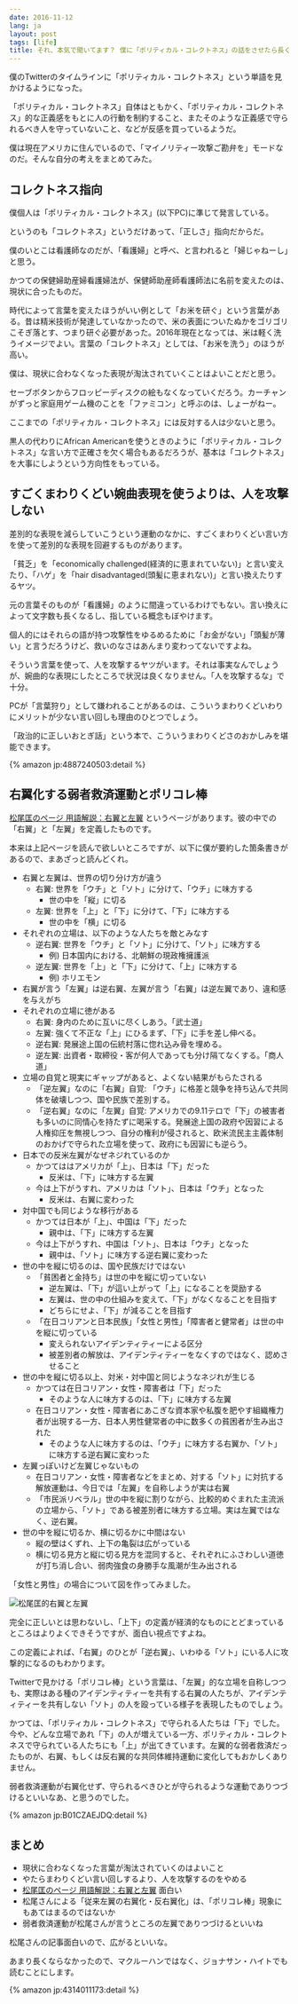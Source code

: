 ```yaml
---
date: 2016-11-12
lang: ja
layout: post
tags: [life]
title: それ、本気で聞いてます？ 僕に「ポリティカル・コレクトネス」の話をさせたら長くなりますよ？
---
```

僕のTwitterのタイムラインに「ポリティカル・コレクトネス」という単語を見かけるようになった。

「ポリティカル・コレクトネス」自体はともかく、「ポリティカル・コレクトネス」的な正義感をもとに人の行動を制約すること、またそのような正義感で守られるべき人を守っていないこと、などが反感を買っているようだ。

僕は現在アメリカに住んでいるので、「マイノリティー攻撃ご勘弁を」モードなのだ。そんな自分の考えをまとめてみた。

## コレクトネス指向

僕個人は「ポリティカル・コレクトネス」(以下PC)に準じて発言している。

というのも「コレクトネス」というだけあって、「正しさ」指向だからだ。

僕のいとこは看護師なのだが、「看護婦」と呼べ、と言われると「婦じゃねーし」と思う。

かつての保健婦助産婦看護婦法が、保健師助産師看護師法に名前を変えたのは、現状に合ったものだ。

時代によって言葉を変えたほうがいい例として「お米を研ぐ」という言葉がある。昔は精米技術が発達していなかったので、米の表面についたぬかをゴリゴリこそぎ落とす、つまり研ぐ必要があった。2016年現在となっては、米は軽く洗うイメージでよい。言葉の「コレクトネス」としては、「お米を洗う」のほうが高い。

僕は、現状に合わなくなった表現が淘汰されていくことはよいことだと思う。

セーブボタンからフロッピーディスクの絵もなくなっていくだろう。カーチャンがずっと家庭用ゲーム機のことを「ファミコン」と呼ぶのは、しょーがねー。

ここまでの「ポリティカル・コレクトネス」には反対する人は少ないと思う。

黒人の代わりにAfrican Americanを使うときのように「ポリティカル・コレクトネス」な言い方で正確さを欠く場合もあるだろうが、基本は「コレクトネス」を大事にしようという方向性をもっている。

## すごくまわりくどい婉曲表現を使うよりは、人を攻撃しない

差別的な表現を減らしていこうという運動のなかに、すごくまわりくどい言い方を使って差別的な表現を回避するものがあります。

「貧乏」を「economically challenged(経済的に恵まれていない)」と言い変えたり、「ハゲ」を「hair disadvantaged(頭髪に恵まれない)」と言い換えたりするヤツ。

元の言葉そのものが「看護婦」のように間違っているわけでもない。言い換えによって文字数も長くなるし、指している概念もぼやけます。

個人的にはそれらの語が持つ攻撃性をゆるめるために「お金がない」「頭髪が薄い」と言うだろうけど、救いのなさはあんまり変わってないですよね。

そういう言葉を使って、人を攻撃するヤツがいます。それは事実なんでしょうが、婉曲的な表現にしたところで状況は良くなりません。「人を攻撃するな」で十分。

PCが「言葉狩り」として嫌われることがあるのは、こういうまわりくどいわりにメリットが少ない言い回しも理由のひとつでしょう。

「政治的に正しいおとぎ話」という本で、こういうまわりくどさのおかしみを堪能できます。

{% amazon jp:4887240503:detail %}

## 右翼化する弱者救済運動とポリコレ棒

[松尾匡のページ 用語解説：右翼と左翼](http://matsuo-tadasu.ptu.jp/yougo_uyosayo.html) というページがあります。彼の中での「右翼」と「左翼」を定義したものです。

本来は上記ページを読んで欲しいところですが、以下に僕が要約した箇条書きがあるので、まあざっと読んどくれ。

- 右翼と左翼は、世界の切り分け方が違う
    - 右翼: 世界を「ウチ」と「ソト」に分けて、「ウチ」に味方する
        - 世の中を「縦」に切る
    - 左翼: 世界を「上」と「下」に分けて、「下」に味方する
        - 世の中を「横」に切る
- それぞれの立場は、以下のような人たちを敵とみなす
    - 逆右翼: 世界を「ウチ」と「ソト」に分けて、「ソト」に味方する
        - 例) 日本国内における、北朝鮮の現政権擁護派
    - 逆左翼: 世界を「上」と「下」に分けて、「上」に味方する
        - 例) ホリエモン
- 右翼が言う「左翼」は逆右翼、左翼が言う「右翼」は逆左翼であり、違和感を与えがち
- それぞれの立場に徳がある
    - 右翼: 身内のために互いに尽くしあう。「武士道」
    - 左翼: 強くて不正な「上」にひるまず、「下」に手を差し伸べる。
    - 逆右翼: 発展途上国の伝統村落に惚れ込み骨を埋める。
    - 逆左翼: 出資者・取締役・客が何人であっても分け隔てなくする。「商人道」
- 立場の自覚と現実にギャップがあると、よくない結果がもらたされる
    - 「逆左翼」なのに「右翼」自覚: 「ウチ」に格差と競争を持ち込んで共同体を破壊しつつ、国や民族で差別する。
    - 「逆右翼」なのに「左翼」自覚: アメリカでの9.11テロで「下」の被害者も多いのに同情心を持たずに喝采する。発展途上国の政府や因習による人権抑圧を無視しつつ、自分の権利が侵されると、欧米流民主主義体制のおかげで守られた立場を使って、政府にも因習にも逆らう。
- 日本での反米左翼がなぜネジれているのか
    - かつてははアメリカが「上」、日本は「下」だった
        - 反米は、「下」に味方する左翼
    - 今は上下がうすれ、アメリカは「ソト」、日本は「ウチ」となった
        - 反米は、右翼に変わった
- 対中国でも同じような移行がある
    - かつては日本が「上」、中国は「下」だった
        - 親中は、「下」に味方する左翼
    - 今は上下がうすれ、中国は「ソト」、日本は「ウチ」となった
        - 親中は、「ソト」に味方する逆右翼に変わった
- 世の中を縦に切るのは、国や民族だけではない
    - 「貧困者と金持ち」は世の中を縦に切っていない
        - 逆左翼は、「下」が這い上がって「上」になることを奨励する
        - 左翼は、世の中の仕組みを変えて、「下」がなくなることを目指す
        - どちらにせよ、「下」が減ることを目指す
    - 「在日コリアンと日本民族」「女性と男性」「障害者と健常者」は世の中を縦に切っている
        - 変えられないアイデンティティーによる区分
        - 被差別者の解放は、アイデンティティーをなくすのではなく、認めさせること
- 世の中を縦に切る以上、対米・対中国と同じようなネジれが生じる
    - かつては在日コリアン・女性・障害者は「下」だった
        - そのような人に味方するのは、「下」に味方する左翼
    - 在日コリアン・女性・障害者にあこぎな資本家や私腹を肥やす組織権力者が出現する一方、日本人男性健常者の中に数多くの貧困者が生み出された
        - そのような人に味方するのは、「ウチ」に味方する右翼か、「ソト」に味方する逆右翼に変わった
- 左翼っぽいけど左翼じゃないもの
    - 在日コリアン・女性・障害者などをまとめ、対する「ソト」に対抗する解放運動は、今日では「左翼」を自称しようが実は右翼
    - 「市民派リベラル」世の中を縦に割りながら、比較的めぐまれた主流派の立場から、「ソト」である被差別者に味方する立場。実は左翼ではなく、逆右翼。
- 世の中を縦に切るか、横に切るかに中間はない
    - 縦の壁はくずれ、上下の亀裂は広がっている
    - 横に切る見方と縦に切る見方を混同すると、それぞれにふさわしい道徳が打ち消し合い、弱肉強食の身勝手な風潮が生み出される

「女性と男性」の場合について図を作ってみました。

![松尾匡的右翼と左翼](/assets/images/entry/2016-11-12/right-left-with-illust-ya.png)

完全に正しいとは思わないし、「上下」の定義が経済的なものにとどまっているところはよりよくできそうですが、面白い視点ですよね。

この定義によれば、「右翼」のひとが「逆右翼」、いわゆる「ソト」にいる人に攻撃的になるのもわかります。

Twitterで見かける「ポリコレ棒」という言葉は、「左翼」的な立場を自称しつつも、実際はある種のアイデンティティーを共有する右翼の人たちが、アイデンティティーを共有しない「ソト」の人を殴っている様子を表現したものでしょう。

かつては、「ポリティカル・コレクトネス」で守られる人たちは「下」でした。今や、どんな立場であれ「下」の人が増えている一方、ポリティカル・コレクトネスで守られている人たちにも「上」が出てきています。左翼的な弱者救済だったものが、右翼、もしくは反右翼的な共同体維持運動に変化してもおかしくありません。

弱者救済運動が右翼化せず、守られるべきひとが守られるような運動でありつづけるといいなあ、と思うのでした。

{% amazon jp:B01CZAEJDQ:detail %}

## まとめ

- 現状に合わなくなった言葉が淘汰されていくのはよいこと
- やたらまわりくどい言い回しするより、人を攻撃するのをやめる
- [松尾匡のページ 用語解説：右翼と左翼](http://matsuo-tadasu.ptu.jp/yougo_uyosayo.html) 面白い
- 松尾さんによる「従来左翼の右翼化・反右翼化」は、「ポリコレ棒」現象にもあてはまるのではないか
- 弱者救済運動が松尾さんが言うところの左翼でありつづけるといいね

松尾さんの記事面白いので、広がるといいな。

あまり長くならなかったので、マクルーハンではなく、ジョナサン・ハイトでも読むことにします。

{% amazon jp:4314011173:detail %}
